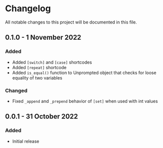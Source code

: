 # Changelog
All notable changes to this project will be documented in this file.

## 0.1.0 - 1 November 2022
### Added
- Added `[switch]` and `[case]` shortcodes
- Added `[repeat]` shortcode
- Added `is_equal()` function to Unprompted object that checks for loose equality of two variables

### Changed
- Fixed `_append` and `_prepend` behavior of `[set]` when used with int values

## 0.0.1 - 31 October 2022
### Added
- Initial release